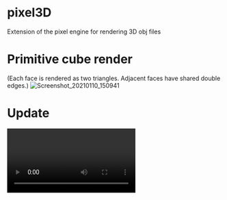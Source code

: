 # pixel3D
Extension of the pixel engine for rendering 3D obj files

# Primitive cube render
(Each face is rendered as two triangles. Adjacent faces have shared double edges.)
![Screenshot_20210110_150941](https://user-images.githubusercontent.com/56124831/104119571-38ca3180-5356-11eb-94d6-9de9330ff77b.png)

# Update
![SCR](https://user-images.githubusercontent.com/56124831/105610725-182ebc80-5dd7-11eb-8637-fd1236fc0eca.mp4)

